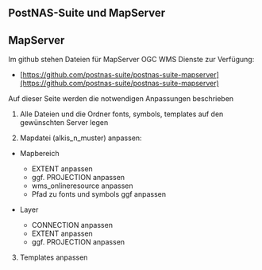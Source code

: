 ## PostNAS-Suite und MapServer

## MapServer

Im github stehen Dateien für MapServer OGC WMS Dienste zur Verfügung:
- [https://github.com/postnas-suite/postnas-suite-mapserver](https://github.com/postnas-suite/postnas-suite-mapserver)

Auf dieser Seite werden die notwendigen Anpassungen beschrieben

1. Alle Dateien und die Ordner fonts, symbols, templates auf den gewünschten Server legen

2. Mapdatei (alkis_n_muster) anpassen:
  - Mapbereich
    - EXTENT anpassen
    - ggf. PROJECTION anpassen
    - wms_onlineresource anpassen
    - Pfad zu fonts und symbols ggf anpassen

  - Layer
    - CONNECTION anpassen
    - EXTENT anpassen
    - ggf. PROJECTION anpassen
   
3. Templates anpassen
